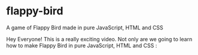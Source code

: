 # flappy-bird
A game of Flappy Bird made in pure JavaScript, HTML and CSS




Hey Everyone! This is a really exciting video. Not only are we going to learn how to make Flappy Bird in pure JavaScript, HTML and CSS :

